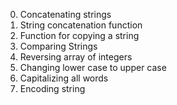 0. Concatenating strings
1. String concatenation function
2. Function for copying a string
3. Comparing Strings
4. Reversing array of integers
5. Changing lower case to upper case
6. Capitalizing all words
7. Encoding string

 
